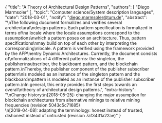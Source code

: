 {
    "title": "A Theory of Architectural Design Patterns",
    "authors": [
        "Diego Marmsoler"
    ],
    "topic": "Computer science/System description languages",
    "date": "2018-03-01",
    "notify": "diego.marmsoler@tum.de",
    "abstract": "\nThe following document formalizes and verifies several architectural\ndesign patterns. Each pattern specification is formalized in terms of\na locale where the locale assumptions correspond to the assumptions\nwhich a pattern poses on an architecture. Thus, pattern specifications\nmay build on top of each other by interpreting the corresponding\nlocale. A pattern is verified using the framework provided by the AFP\nentry Dynamic Architectures. Currently, the document consists of\nformalizations of 4 different patterns: the singleton, the publisher\nsubscriber, the blackboard pattern, and the blockchain pattern.\nThereby, the publisher component of the publisher subscriber pattern\nis modeled as an instance of the singleton pattern and the blackboard\npattern is modeled as an instance of the publisher subscriber pattern.\nIn general, this entry provides the first steps towards an overall\ntheory of architectural design patterns.",
    "extra-history": "\nChange history:\n[2018-05-25]: changing the major assumption for blockchain architectures from alternative minings to relative mining frequencies (revision 5043c5c71685)<br>\n[2019-04-08]: adapting the terminology: honest instead of trusted, dishonest instead of untrusted (revision 7af3431a22ae)"
}
